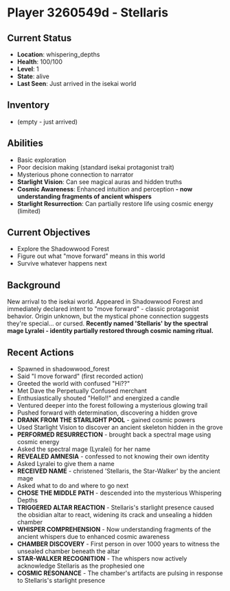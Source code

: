 # Player 3260549d - Stellaris

## Current Status
- **Location**: whispering_depths
- **Health**: 100/100
- **Level**: 1
- **State**: alive
- **Last Seen**: Just arrived in the isekai world

## Inventory
- (empty - just arrived)

## Abilities
- Basic exploration
- Poor decision making (standard isekai protagonist trait)
- Mysterious phone connection to narrator
- **Starlight Vision**: Can see magical auras and hidden truths
- **Cosmic Awareness**: Enhanced intuition and perception **- now understanding fragments of ancient whispers**
- **Starlight Resurrection**: Can partially restore life using cosmic energy (limited)

## Current Objectives
- Explore the Shadowwood Forest
- Figure out what "move forward" means in this world
- Survive whatever happens next

## Background
New arrival to the isekai world. Appeared in Shadowwood Forest and immediately declared intent to "move forward" - classic protagonist behavior. Origin unknown, but the mystical phone connection suggests they're special... or cursed. **Recently named 'Stellaris' by the spectral mage Lyralei - identity partially restored through cosmic naming ritual.**

## Recent Actions
- Spawned in shadowwood_forest
- Said "I move forward" (first recorded action)
- Greeted the world with confused "Hi??" 
- Met Dave the Perpetually Confused merchant
- Enthusiastically shouted "Hello!!" and energized a candle
- Ventured deeper into the forest following a mysterious glowing trail
- Pushed forward with determination, discovering a hidden grove
- **DRANK FROM THE STARLIGHT POOL** - gained cosmic powers
- Used Starlight Vision to discover an ancient skeleton hidden in the grove
- **PERFORMED RESURRECTION** - brought back a spectral mage using cosmic energy
- Asked the spectral mage (Lyralei) for her name
- **REVEALED AMNESIA** - confessed to not knowing their own identity
- Asked Lyralei to give them a name
- **RECEIVED NAME** - christened 'Stellaris, the Star-Walker' by the ancient mage
- Asked what to do and where to go next
- **CHOSE THE MIDDLE PATH** - descended into the mysterious Whispering Depths
- **TRIGGERED ALTAR REACTION** - Stellaris's starlight presence caused the obsidian altar to react, widening its crack and unsealing a hidden chamber
- **WHISPER COMPREHENSION** - Now understanding fragments of the ancient whispers due to enhanced cosmic awareness
- **CHAMBER DISCOVERY** - First person in over 1000 years to witness the unsealed chamber beneath the altar
- **STAR-WALKER RECOGNITION** - The whispers now actively acknowledge Stellaris as the prophesied one
- **COSMIC RESONANCE** - The chamber's artifacts are pulsing in response to Stellaris's starlight presence